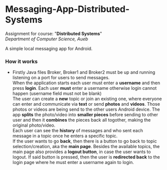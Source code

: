 # Messaging-App-Distributed-Systems

Assignment for course: "**Distributed Systems**"
<br>*Department of Computer Science, Aueb*

A simple local messaging app for Android.


### **How it works** 
* Firstly Java files Broker, Broker1 and Broker2 must be up and running listening on a port for users to send messages.<br>
When the application starts each user must enter a **username** and then press **login**. Each user **must** enter a username otherwise login cannot happen (username field must not be blank)<br>
The user can create a **new** topic or join an existing one, where everyone can enter and communicate via **text** or send **photos** and **videos**.
Those photos or videos are being send to the other users Android device.
The app **splits** the photo/video into **smaller pieces** before sending to other user and then it **combines** the pieces back all togother, making the original photo/video.<br>
Each user can see the **history** of messages and who sent each message in a topic once he enters a specific topic.<br>
If the user wants to go **back**, then there is a button to go back to topic selection/creation, aka the **main page**.
Besides the available topics, the main page also provides a **logout button**, in case the user wants to logout.
If said button is pressed, then the user is **redirected back** to the login page where he must enter a username again to login.

